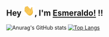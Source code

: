 ## Hey <img src="https://raw.githubusercontent.com/parth-27/parth-27/master/Hi.gif" width="30px">, I'm [Esmeraldo!](https://github.com/esmeraldo17) !!

<!--
**esmeraldo17/esmeraldo17** is a ✨ _special_ ✨ repository because its `README.md` (this file) appears on your GitHub profile.

Here are some ideas to get you started:

- 🔭 I’m currently working on ...
- 🌱 I’m currently learning ...
- 👯 I’m looking to collaborate on ...
- 🤔 I’m looking for help with ...
- 💬 Ask me about ...
- 📫 How to reach me: ...
- 😄 Pronouns: ...
- ⚡ Fun fact: ...
-->
![Anurag's GitHub stats](https://github-readme-stats.vercel.app/api?username=esmeraldo17&show_icons=true&theme=dark)
[![Top Langs](https://github-readme-stats.vercel.app/api/top-langs/?username=esmeraldo17&layout=compact)](https://github.com/anuraghazra/github-readme-stats)
